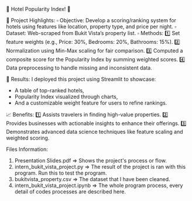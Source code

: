 🚀 Hotel Popularity Index! 🏨 

🌟 Project Highlights: 
▫️ Objective: Develop a scoring/ranking system for hotels using features like location, property type, and price per night. 
▫️ Dataset: Web-scraped from Bukit Vista’s property list. 
▫️ Methods:
 1️⃣ Set feature weights (e.g., Price: 30%, Bedrooms: 20%, Bathrooms: 15%). 
 2️⃣ Normalization using Min-Max scaling for fair comparison. 
 3️⃣ Computed a composite score for the Popularity Index by summing weighted scores. 
 4️⃣ Data preprocessing to handle missing and inconsistent data. 

 🎯 Results:
I deployed this project using Streamlit to showcase: 
- A table of top-ranked hotels, 
- Popularity Index visualized through charts, 
- And a customizable weight feature for users to refine rankings. 

📈 Benefits: 
1️⃣ Assists travelers in finding high-value properties.
2️⃣ Provides businesses with actionable insights to enhance their offerings.
3️⃣ Demonstrates advanced data science techniques like feature scaling and weighted scoring.

Files Information:
1. Presentation Slides.pdf => Shows the project's process or flow.
2. intern_bukit_vista_project.py => The result of the project is ran with this program. Run this to test the program.
3. bukitvista_property.csv => The dataset that I have been cleaned.
4. intern_bukit_vista_project.ipynb => The whole program process, every detail of codes processes are described here.
